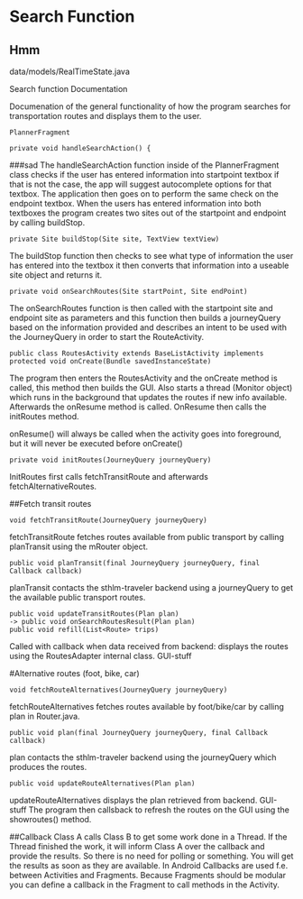 
# Search Function


## Hmm

data/models/RealTimeState.java <br/>

Search function Documentation

Documenation of the general functionality of how the program searches for transportation routes and displays them to the user.


```
PlannerFragment

private void handleSearchAction() {
```
###sad
The handleSearchAction function inside of the PlannerFragment class checks if the user has entered information into startpoint textbox if that is not the case, the app will suggest autocomplete options for that textbox. The application then goes on to perform the same check on the endpoint textbox. When the users has entered information into both textboxes the program creates two sites out of the startpoint and endpoint by calling buildStop.

```
private Site buildStop(Site site, TextView textView)
```


The buildStop function then checks to see what type of information the user has entered into the textbox it then converts that information into a useable site object and returns it.

```
private void onSearchRoutes(Site startPoint, Site endPoint) 
```

The onSearchRoutes function is then called with the startpoint site and endpoint site as parameters and this function then builds a journeyQuery based on the information provided and describes an intent to be used with the JourneyQuery in order to start the RouteActivity. 

```
public class RoutesActivity extends BaseListActivity implements
protected void onCreate(Bundle savedInstanceState)
```

The program then enters the RoutesActivity and the onCreate method is called, this method then builds the GUI. Also starts a thread (Monitor object) which runs in the background that updates the routes if new info available.  Afterwards the onResume method is called. OnResume then calls the initRoutes method. 

onResume() will always be called when the activity goes into foreground, but it will never be executed before onCreate() 


```
private void initRoutes(JourneyQuery journeyQuery)
```

InitRoutes first calls fetchTransitRoute and afterwards fetchAlternativeRoutes.

##Fetch transit routes
```
void fetchTransitRoute(JourneyQuery journeyQuery)
```

fetchTransitRoute fetches routes available from public transport by calling planTransit using the mRouter object.

```
public void planTransit(final JourneyQuery journeyQuery, final Callback callback)
```

planTransit contacts the sthlm-traveler backend using a journeyQuery to get the available public transport routes.


```
public void updateTransitRoutes(Plan plan)
-> public void onSearchRoutesResult(Plan plan)
public void refill(List<Route> trips) 
```

Called with callback when data received from backend: displays the routes using the RoutesAdapter internal class. GUI-stuff


#Alternative routes (foot, bike, car)
```
void fetchRouteAlternatives(JourneyQuery journeyQuery)
```

fetchRouteAlternatives fetches routes available by foot/bike/car by calling plan in Router.java.

```
public void plan(final JourneyQuery journeyQuery, final Callback callback)
```

plan contacts the sthlm-traveler backend using the journeyQuery which produces the routes.

```
public void updateRouteAlternatives(Plan plan)
```

updateRouteAlternatives displays the plan retrieved from backend. GUI-stuff
The program then callsback to refresh the routes on the GUI using the showroutes() method.



##Callback
Class A calls Class B to get some work done in a Thread. If the Thread finished the work, it will inform Class A over the callback and provide the results. So there is no need for polling or something. You will get the results as soon as they are available.
In Android Callbacks are used f.e. between Activities and Fragments. Because Fragments should be modular you can define a callback in the Fragment to call methods in the Activity.
